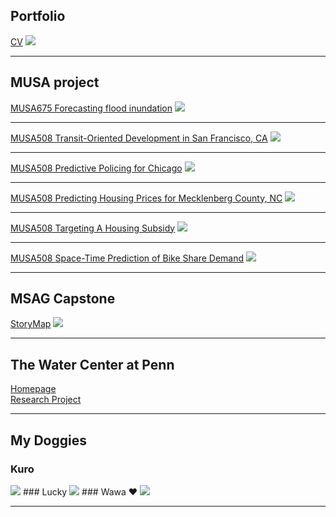 ## Portfolio

[CV](/pdf/RuiJiangCV.pdf)
<img src="images/cv.png?raw=true"/>

---

## MUSA project

[MUSA675 Forecasting flood inundation](/pdf/MUSA675Midterm.html)
<img src="images/MUSA675Midterm.png?raw=true"/>

---
[MUSA508 Transit-Oriented Development in San Francisco, CA](/pdf/MUSA508HW2.html)
<img src="images/MUSA508HW2.png?raw=true"/>

---
[MUSA508 Predictive Policing for Chicago](/pdf/MUSA508HW3.html)
<img src="images/MUSA508HW3.png?raw=true"/>

---
[MUSA508 Predicting Housing Prices for Mecklenberg County, NC](/pdf/MUSA508Midterm.html)
<img src="images/MUSA508Midterm.png?raw=true"/>

---
[MUSA508 Targeting A Housing Subsidy](/pdf/MUSA508HW4.html)
<img src="images/MUSA508HW4.png?raw=true"/>

---
[MUSA508 Space-Time Prediction of Bike Share Demand](/pdf/MUSA508HW5.html)
<img src="images/MUSA508HW5.gif?raw=true"/>

---

## MSAG Capstone

[StoryMap](https://arcg.is/1HGiDX0)
<img src="images/StoryMap.png?raw=true"/>

---

## The Water Center at Penn

[Homepage](https://watercenter.sas.upenn.edu/)
<br>
[Research Project](https://watercenter.sas.upenn.edu/research/projects/)

---

## My Doggies

### Kuro
<img src="images/Kuro.jpeg?raw=true"/>
### Lucky
<img src="images/lucky.jpeg?raw=true"/>
### Wawa ❤
<img src="images/wawa.jpeg?raw=true"/>

---
<p style="font-size:11px">
